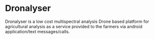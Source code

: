 # Dronalyser
Dronalyser is a low cost multispectral analysis Drone based platform for agricultural analysis as a service provided to the farmers via android application/text messages/calls.
